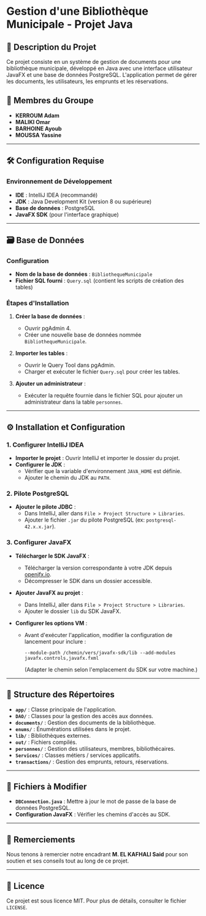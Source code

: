# Gestion d'une Bibliothèque Municipale - Projet Java

## 📝 Description du Projet
Ce projet consiste en un système de gestion de documents pour une bibliothèque municipale, développé en Java avec une interface utilisateur JavaFX et une base de données PostgreSQL. L'application permet de gérer les documents, les utilisateurs, les emprunts et les réservations.

## 👥 Membres du Groupe
- **KERROUM Adam**  
- **MALIKI Omar**  
- **BARHOINE Ayoub**  
- **MOUSSA Yassine**  

---

## 🛠 Configuration Requise

### Environnement de Développement
- **IDE** : IntelliJ IDEA (recommandé)
- **JDK** : Java Development Kit (version 8 ou supérieure)
- **Base de données** : PostgreSQL
- **JavaFX SDK** (pour l'interface graphique)

---

## 🗃 Base de Données

### Configuration
- **Nom de la base de données** : `BibliothequeMunicipale`
- **Fichier SQL fourni** : `Query.sql` (contient les scripts de création des tables)

### Étapes d'Installation
1. **Créer la base de données** :
   - Ouvrir pgAdmin 4.
   - Créer une nouvelle base de données nommée `BibliothequeMunicipale`.

2. **Importer les tables** :
   - Ouvrir le Query Tool dans pgAdmin.
   - Charger et exécuter le fichier `Query.sql` pour créer les tables.

3. **Ajouter un administrateur** :
   - Exécuter la requête fournie dans le fichier SQL pour ajouter un administrateur dans la table `personnes`.

---

## ⚙ Installation et Configuration

### 1. Configurer IntelliJ IDEA
- **Importer le projet** : Ouvrir IntelliJ et importer le dossier du projet.
- **Configurer le JDK** :
  - Vérifier que la variable d'environnement `JAVA_HOME` est définie.
  - Ajouter le chemin du JDK au `PATH`.

### 2. Pilote PostgreSQL
- **Ajouter le pilote JDBC** :
  - Dans IntelliJ, aller dans `File > Project Structure > Libraries`.
  - Ajouter le fichier `.jar` du pilote PostgreSQL (ex: `postgresql-42.x.x.jar`).

### 3. Configurer JavaFX
- **Télécharger le SDK JavaFX** :
  - Télécharger la version correspondante à votre JDK depuis [openjfx.io](https://openjfx.io/).
  - Décompresser le SDK dans un dossier accessible.

- **Ajouter JavaFX au projet** :
  - Dans IntelliJ, aller dans `File > Project Structure > Libraries`.
  - Ajouter le dossier `lib` du SDK JavaFX.

- **Configurer les options VM** :
  - Avant d'exécuter l'application, modifier la configuration de lancement pour inclure :
    ```
    --module-path /chemin/vers/javafx-sdk/lib --add-modules javafx.controls,javafx.fxml
    ```
    (Adapter le chemin selon l'emplacement du SDK sur votre machine.)

---

## 📁 Structure des Répertoires
- **`app/`** : Classe principale de l'application.
- **`DAO/`** : Classes pour la gestion des accès aux données.
- **`documents/`** : Gestion des documents de la bibliothèque.
- **`enums/`** : Énumérations utilisées dans le projet.
- **`lib/`** : Bibliothèques externes.
- **`out/`** : Fichiers compilés.
- **`personnes/`** : Gestion des utilisateurs, membres, bibliothécaires.
- **`Services/`** : Classes métiers / services applicatifs.
- **`transactions/`** : Gestion des emprunts, retours, réservations.

---

## 🔧 Fichiers à Modifier
- **`DBConnection.java`** : Mettre à jour le mot de passe de la base de données PostgreSQL.
- **Configuration JavaFX** : Vérifier les chemins d'accès au SDK.

---

## 🙏 Remerciements
Nous tenons à remercier notre encadrant **M. EL KAFHALI Said** pour son soutien et ses conseils tout au long de ce projet.

---

## 📜 Licence
Ce projet est sous licence MIT. Pour plus de détails, consulter le fichier `LICENSE`.
